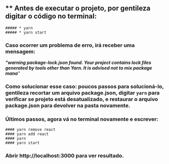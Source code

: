 ## ** Antes de executar o projeto, por gentileza digitar o código no terminal:
```
##### * yarn
##### * yarn start
```

### Caso ocorrer um problema de erro, irá receber uma mensagem:
_**"warning package-lock.json found. Your project contains lock files generated by tools other than Yarn. It is advised not to mix package mana**"_

### Como solucionar esse caso: poucos passos para solucioná-lo, gentileza recortar um arquivo package.json, digitar ``yarn`` para verificar se projeto está desatualizado, e restaurar o arquivo package.json para devolver na pasta novamente.

### Últimos passos, agora vá no terminal novamente e escrever:
```
#### yarn remove react
#### yarn add react
#### yarn
#### yarn start
```

### Abrir http://localhost:3000 para ver resultado.
